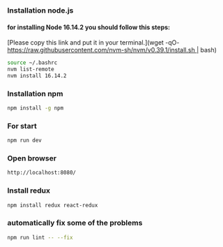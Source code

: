 ### Installation node.js
#### for installing Node 16.14.2 you should follow this steps:

[Please copy this link and put it  in your terminal.](wget -qO- https://raw.githubusercontent.com/nvm-sh/nvm/v0.39.1/install.sh | bash)

```bash
source ~/.bashrc
nvm list-remote
nvm install 16.14.2
```

### Installation npm 

```bash
npm install -g npm
```

### For start

```bash
npm run dev
```

### Open browser
```bash
http://localhost:8080/
```
### Install redux
```bash
npm install redux react-redux
```
### automatically fix some of the problems
```bash
npm run lint -- --fix
```